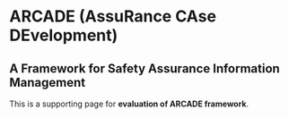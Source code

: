 # ARCADE (AssuRance CAse DEvelopment)
## A Framework for Safety Assurance Information Management

This is a supporting page for **evaluation of ARCADE framework**.
